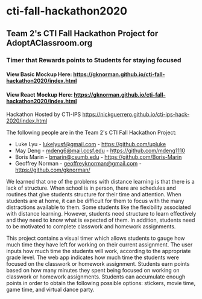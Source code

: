 # cti-fall-hackathon2020

## Team 2's CTI Fall Hackathon Project for AdoptAClassroom.org
### Timer that Rewards points to Students for staying focused

#### View Basic Mockup Here: https://gknorman.github.io/cti-fall-hackathon2020/index.html
#### View React Mockup Here: https://gknorman.github.io/cti-fall-hackathon2020/index.html
Hackathon Hosted by CTI-IPS
https://nickguerrero.github.io/cti-ips-hack-2020/index.html

The following people are in the Team 2's CTI Fall Hackathon Project:

* Luke Lyu - lukelyusf@gmail.com - https://github.com/upluke
* May Deng - mdeng6@mail.ccsf.edu - https://github.com/mdeng1110
* Boris Marin - bmarin@csumb.edu - https://github.com/Boris-Marin 
* Geoffrey Norman - geoffreyknorman@gmail.com - https://github.com/gknorman/

We learned that one of the problems with distance learning is that there is a lack of structure.  When school is in person, there are schedules and routines that give students structure for their time and attention.  When students are at home, it can be difficult for them to focus with the many distractions available to them.  Some students like the flexibility associated with distance learning.  However, students need structure to learn effectively and they need to know what is expected of them.  In addition, students need to be motivated to complete classwork and homework assignments.  

This project contains a visual timer which allows students to gauge how much time they have left for working on their current assignment. The user inputs how much time the students will work, according to the appropriate grade level.  The web app indicates how much time the students were focused on the classwork or homework assignment.  Students earn points based on how many minutes they spent being focused on working on classwork or homework assignments.  Students can accumulate enough points in order to obtain the following possible options: stickers, movie time, game time, and virtual dance party.

